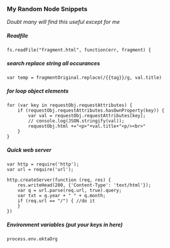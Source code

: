 ### My Random Node Snippets

*Doubt many will find this useful except for me*

##### Readfile
`fs.readFile("fragment.html", function(err, fragment) {`
 
##### search replace string all occurances
`var temp = fragmentOriginal.replace(/{{tag}}/g, val.title)`

##### for loop object elements
``` 
for (var key in requestObj.requestAttributes) {
    if (requestObj.requestAttributes.hasOwnProperty(key)) {
        var val = requestObj.requestAttributes[key];
        // console.log(JSON.stringify(val));
        requestObj.html +="<p>"+val.title+"<p/><br>"
    }
}
```

##### Quick web server
``` 
var http = require('http');
var url = require('url');

http.createServer(function (req, res) {
    res.writeHead(200, {'Content-Type': 'text/html'});
    var q = url.parse(req.url, true).query;
    var txt = q.year + " " + q.month;
    if (req.url == "/") { //do it
    }
})
```

##### Environment variables (put your keys in here)
``` 
process.env.oktaOrg
```